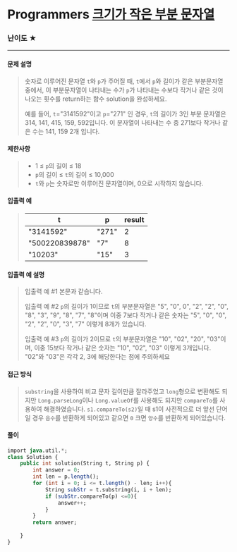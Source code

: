 # Programmers [크기가 작은 부분 문자열](https://school.programmers.co.kr/learn/courses/30/lessons/147355)

### 난이도 ★

---

#### 문제 설명

> 숫자로 이루어진 문자열 `t`와 `p`가 주어질 때, `t`에서 `p`와 길이가 같은 부분문자열 중에서, 이 부분문자열이 나타내는 수가 `p`가 나타내는 수보다 작거나 같은 것이 나오는 횟수를 return하는 함수 solution을 완성하세요.
>
> 예를 들어, `t`="3141592"이고 `p`="271" 인 경우, `t`의 길이가 3인 부분 문자열은 314, 141, 415, 159, 592입니다. 이 문자열이 나타내는 수 중 271보다 작거나 같은 수는 141, 159 2개 입니다.

#### 제한사항

>- 1 ≤ `p`의 길이 ≤ 18
>- `p`의 길이 ≤ `t`의 길이 ≤ 10,000
>- `t`와 `p`는 숫자로만 이루어진 문자열이며, 0으로 시작하지 않습니다.

#### 입출력 예

> | t              | p     | result |
> | -------------- | ----- | ------ |
> | "3141592"      | "271" | 2      |
> | "500220839878" | "7"   | 8      |
> | "10203"        | "15"  | 3      |

#### 입출력 예 설명

>입출력 예 #1
>본문과 같습니다.
>
>입출력 예 #2
>`p`의 길이가 1이므로 `t`의 부분문자열은 "5", "0", 0", "2", "2", "0", "8", "3", "9", "8", "7", "8"이며 이중 7보다 작거나 같은 숫자는 "5", "0", "0", "2", "2", "0", "3", "7" 이렇게 8개가 있습니다.
>
>입출력 예 #3
>`p`의 길이가 2이므로 `t`의 부분문자열은 "10", "02", "20", "03"이며, 이중 15보다 작거나 같은 숫자는 "10", "02", "03" 이렇게 3개입니다. "02"와 "03"은 각각 2, 3에 해당한다는 점에 주의하세요

#### 접근 방식

>`substring`을 사용하여 비교 문자 길이만큼 잘라주었고 `long`형으로 변환해도 되지만 `Long.parseLong`이나 `Long.valueOf`를 사용해도 되지만 `compareTo`를 사용하여 해결하였습니다. `s1.compareTo(s2)`일 때 s1이 사전적으로 더 앞선 단어일 경우 `음수`를 반환하게 되어있고 같으면 `0` 크면 `양수`를 반환하게 되어있습니다.

#### 풀이

```sql
import java.util.*;
class Solution {
    public int solution(String t, String p) {
        int answer = 0;
        int len = p.length();
        for (int i = 0; i <= t.length() - len; i++){
            String subStr = t.substring(i, i + len);
            if (subStr.compareTo(p) <=0){
                answer++;
            }
        }
        return answer;
        
    }
}
```
